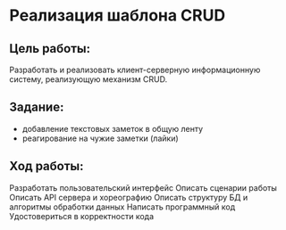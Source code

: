 # Реализация шаблона CRUD

## Цель работы:
Разработать и реализовать клиент-серверную информационную систему, реализующую механизм CRUD.

## Задание:
- добавление текстовых заметок в общую ленту
- реагирование на чужие заметки (лайки)
## Ход работы:
Разработать пользовательский интерфейс
Описать сценарии работы
Описать API сервера и хореографию
Описать структуру БД и алгоритмы обработки данных
Написать программный код
Удостовериться в корректности кода
